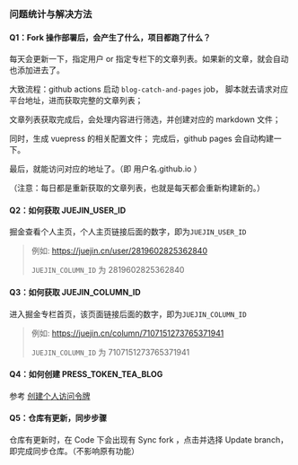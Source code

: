 ### 问题统计与解决方法

#### Q1：Fork 操作部署后，会产生了什么，项目都跑了什么？

每天会更新一下，指定用户 or 指定专栏下的文章列表。如果新的文章，就会自动也添加进去了。

大致流程：github actions 启动 `blog-catch-and-pages` job， 脚本就去请求对应平台地址，进而获取完整的文章列表；

文章列表获取完成后，会处理内容进行筛选，并创建对应的 markdown 文件；

同时，生成 vuepress 的相关配置文件； 完成后，github pages 会自动构建一下。

最后，就能访问对应的地址了。（即 用户名.github.io ）

（注意：每日都是重新获取的文章列表，也就是每天都会重新构建新的。）

#### Q2：如何获取 JUEJIN_USER_ID
掘金查看个人主页，个人主页链接后面的数字，即为`JUEJIN_USER_ID`
> 例如: https://juejin.cn/user/2819602825362840
>
>  `JUEJIN_COLUMN_ID` 为 2819602825362840

#### Q3：如何获取 JUEJIN_COLUMN_ID
进入掘金专栏首页，该页面链接后面的数字，即为`JUEJIN_COLUMN_ID`
> 例如: https://juejin.cn/column/7107151273765371941 
>
> `JUEJIN_COLUMN_ID` 为 7107151273765371941

#### Q4：如何创建 PRESS_TOKEN_TEA_BLOG
参考 [创建个人访问令牌](https://docs.github.com/zh/authentication/keeping-your-account-and-data-secure/creating-a-personal-access-token)

#### Q5：仓库有更新，同步步骤
仓库有更新时，在 Code 下会出现有 Sync fork ，点击并选择 Update branch，即完成同步仓库。（不影响原有功能）
